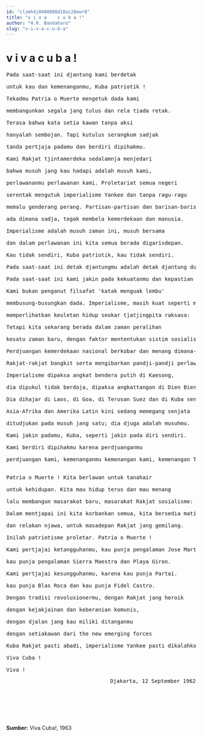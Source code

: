 ```yaml
---
id: "clzmh4j0400008d18ac28ewr0"
title: "v i v a    c u b a !"
author: "H.R. Bandaharo"
slug: "v-i-v-a-c-u-b-a"
---
```


# v i v a    c u b a !

<pre>
Pada saat-saat ini djantung kami berdetak

untuk kau dan kemenanganmu, Kuba patriotik !

Tekadmu Patria o Muerte mengetuk dada kami

membangunkan segala jang tulus dan rela tiada retak.

Terasa bahwa kata setia kawan tanpa aksi

hanyalah sembojan. Tapi kutulus serangkum sadjak

tanda pertjaja padamu dan berdiri dipihakmu.

Kami Rakjat tjintamerdeka sedalamnja menjedari

bahwa musuh jang kau hadapi adalah musuh kami,

perlawananmu perlawanan kami. Proletariat semua negeri

serentak mengutuk imperialisme Yankee dan tanpa ragu-ragu

memalu genderang perang. Partisan-partisan dan barisan-barisan sukarelawan

ada dimana sadja, tegak membela kemerdekaan dan manusia.

Imperialisme adalah musuh zaman ini, musuh bersama

dan dalam perlawanan ini kita semua berada digarisdepan.

Kau tidak sendiri, Kuba patriotik, kau tidak sendiri.

Pada saat-saat ini detak djantungmu adalah detak djantung dunia.

Pada saat-saat ini kami jakin pada kekuatanmu dan kepastian kemenanganmu, Kuba heroik !

Kami bukan penganut filsafat 'katak menguak lembu'

membusung-busungkan dada. Imperialisme, masih kuat seperti matjan,

memperlihatkan keuletan hidup seokar tjatjingpita raksasa:

Tetapi kita sekarang berada dalam zaman peralihan

kesatu zaman baru, dengan faktor mententukan sistim sosialis dunia.

Perdjuangan kemerdekaan nasional berkobar dan menang dimana-mana

Rakjat-rakjat bangkit serta mengibarkan pandji-pandji perlawanan.

Imperialisme dipaksa angkat bendera putih di Kaesong,

dia dipukul tidak berdaja, dipaksa angkattangan di Dien Bien Phu;

Dia dihajar di Laos, di Goa, di Terusan Suez dan di Kuba sendiri.

Asia-Afrika dan Amerika Latin kini sedang memegang senjata

ditudjukan pada musuh jang satu; dia djuga adalah musuhmu.

Kami jakin padamu, Kuba, seperti jakin pada diri sendiri.

Kami berdiri dipihakmu karena perdjuanganmu

perdjuangan kami, kemenanganmu kemenangan kami, kemenangan Trikora.


Patria o Muerte ! Kita berlawan untuk tanahair

untuk kehidupan. Kita mau hidup terus dan mau menang

lalu membangun masarakat baru, masarakat Rakjat sosialisme:

Dalam mentjapai ini kita korbankan semua, kita bersedia mati

dan relakan njawa, untuk masadepan Rakjat jang gemilang.

Inilah patriotisme proletar. Patria o Muerte !

Kami pertjajai ketangguhanmu, kau punja pengalaman Jose Marti,

kau punja pengalaman Sierra Maestra dan Playa Giron.

Kami pertjajai kesungguhanmu, karena kau punja Partai.

kau punja Blas Roca dan kau punja Fidel Castro.

Dengan tradisi revolusionermu, dengan Rakjat jang heroik

dengan kejakjainan dan keberanian komunis,

dengan djalan jang kau miliki ditanganmu

dengan setiakawan dari the new emerging forces

Kuba Rakjat pasti abadi, imperialisme Yankee pasti dikalahkan.

Viva Cuba !

Viva !
<pre align="right">
Djakarta, 12 September 1962
</pre>
</pre>

<br/><br/>


**Sumber:** Viva Cuba!, 1963

